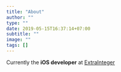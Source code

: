 ```yaml
---
title: "About"
author: ""
type: ""
date: 2019-05-15T16:37:14+07:00
subtitle: ""
image: ""
tags: []
---
```


<div id="aboutme-section">

<p class="about-text">
<span class="fa fa-briefcase about-icon"></span>
Currently the <b>iOS developer</b> at <a href="https://www.extrainteger.com/">ExtraInteger</a>
</p>